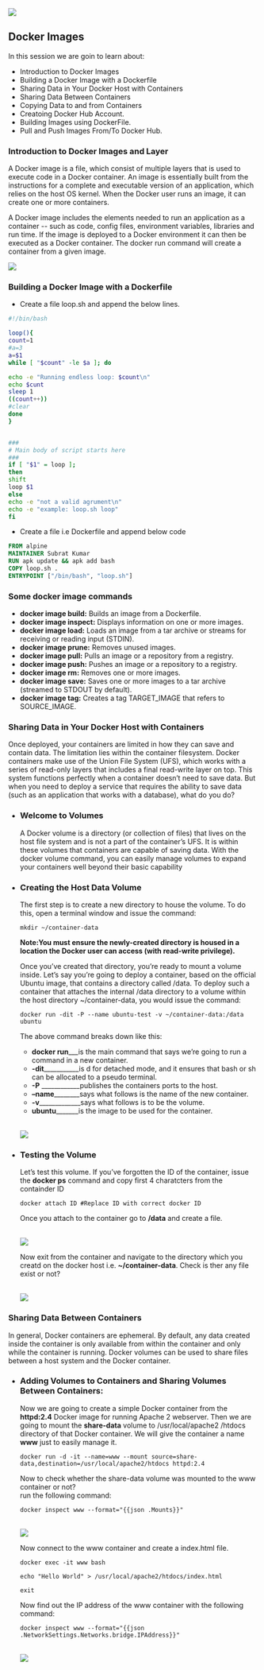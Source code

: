<img src="images/c4logo.png">

## Docker Images
In this session we are goin to learn about:

* Introduction to Docker Images
* Building a Docker Image with a Dockerfile
* Sharing Data in Your Docker Host with Containers
* Sharing Data Between Containers
* Copying Data to and from Containers
* Creatoing Docker Hub Account.
* Building Images using DockerFile.
* Pull and Push Images From/To Docker Hub.

### Introduction to Docker Images and Layer

A Docker image is a file, which consist of multiple layers that is used to execute code in a Docker container. 
An image is essentially built from the instructions for a complete and executable version of an application, which relies on the host OS kernel. When the Docker user runs an image, it can create one or more containers.

A Docker image includes the elements needed to run an application as a container -- such as code, config files, environment variables, libraries and run time. If the image is deployed to a Docker environment it can then be executed as a Docker container. The docker run command will create a container from a given image.

<img src="images/docker_image_layer.jpg">

### Building a Docker Image with a Dockerfile
- Create a file loop.sh and append the below lines.

```bash
#!/bin/bash

loop(){
count=1
#a=3
a=$1
while [ "$count" -le $a ]; do

echo -e "Running endless loop: $count\n"
echo $cunt
sleep 1
((count++))
#clear
done
}


###
# Main body of script starts here
###
if [ "$1" = loop ];
then
shift
loop $1
else
echo -e "not a valid agrument\n"
echo -e "example: loop.sh loop"
fi
```
- Create a file i.e Dockerfile and append below code

```Dockerfile
FROM alpine
MAINTAINER Subrat Kumar
RUN apk update && apk add bash
COPY loop.sh .
ENTRYPOINT ["/bin/bash", "loop.sh"]
```

### Some docker image commands
- **docker image build:**       Builds an image from a Dockerfile.
- **docker image inspect:**     Displays information on one or more images.
- **docker image load:**        Loads an image from a tar archive or streams for receiving or reading input (STDIN).
- **docker image prune:**       Removes unused images.
- **docker image pull:**        Pulls an image or a repository from a registry.
- **docker image push:**        Pushes an image or a repository to a registry.
- **docker image rm:**          Removes one or more images.
- **docker image save:**        Saves one or more images to a tar archive (streamed to STDOUT by default).
- **docker image tag:**         Creates a tag TARGET_IMAGE that refers to SOURCE_IMAGE.


### Sharing Data in Your Docker Host with Containers

Once deployed, your containers are limited in how they can save and contain data. The limitation lies within the container filesystem. Docker containers make use of the Union File System (UFS), which works with a series of read-only layers that includes a final read-write layer on top. This system functions perfectly when a container doesn’t need to save data. But when you need to deploy a service that requires the ability to save data (such as an application that works with a database), what do you do?

- ### Welcome to Volumes

    A Docker volume is a directory (or collection of files) that lives on the host file system and is not a part of the container’s UFS.    It is within these volumes that containers are capable of saving data. With the docker volume command, you can easily manage volumes   to expand your containers well beyond their basic capability

- ### Creating the Host Data Volume
    The first step is to create a new directory to house the volume. To do this, open a terminal window and issue the command:
    ```
    mkdir ~/container-data
    ```
    **Note:You must ensure the newly-created directory is housed in a location the Docker user can access (with read-write privilege).**    

    Once you’ve created that directory, you’re ready to mount a volume inside. Let’s say you’re going to deploy 
    a container, based on the official Ubuntu image, that contains a directory called /data. 
    To deploy such a container that attaches the internal /data directory to a volume within the host directory 
    ~/container-data, you would issue the command:

    ```
    docker run -dit -P --name ubuntu-test -v ~/container-data:/data ubuntu
    ```
    The above command breaks down like this:

    - **docker run**___is the main command that says we’re going to run a command in a new container.
    - **-dit**___________is d for detached mode, and it ensures that bash or sh can be allocated to a pseudo terminal.
    - **-P**  ____________publishes the containers ports to the host.
    - **–name**________says what follows is the name of the new container.
    - **-v**_____________says what follows is to be the volume.
    - **ubuntu**_______is the image to be used for the container.

    <br><img src="images/creating-host-data-volume.jpg"></br>

- ### Testing the Volume
    Let’s test this volume. If you’ve forgotten the ID of the container, issue the **docker ps** command and copy first 4 charatcters from the containder ID

    ```
    docker attach ID #Replace ID with correct docker ID
    ```
    Once you attach to the container go to **/data** and create a file.  

    <br><img src="images/testing-the-volume.jpg"></br> 

    Now exit from the container and navigate to the directory which you creatd on the docker host i.e. **~/container-data**. 
    Check is ther any file exist or not?
    
    <br><img src="images/testing-the-volume-1.jpg"></br> 

### Sharing Data Between Containers
In general, Docker containers are ephemeral. By default, any data created inside the container is only available from within the container and only while the container is running. Docker volumes can be used to share files between a host system and the Docker container.

- ### Adding Volumes to Containers and Sharing Volumes Between Containers:
    Now we are going to create a simple Docker container from the **httpd:2.4** Docker image for running Apache 2 webserver. Then we are going to mount the **share-data** volume to /usr/local/apache2 /htdocs directory of that Docker container. We will give the container a name **www** just to easily manage it.

    ```
    docker run -d -it --name=www --mount source=share-data,destination=/usr/local/apache2/htdocs httpd:2.4
    ```
    Now to check whether the share-data volume was mounted to the www container or not?  
    run the following command:

    ```
    docker inspect www --format="{{json .Mounts}}"
    ```
    <br><img src="images/inspect-volume-mount.jpg"></br>
    
    Now connect to the www container and create a index.html file.

    ```
    docker exec -it www bash

    echo "Hello World" > /usr/local/apache2/htdocs/index.html

    exit
    ```

    Now find out the IP address of the www container with the following command:
    
    ```
    docker inspect www --format="{{json .NetworkSettings.Networks.bridge.IPAddress}}"
    ```
    <br><img src="images/inspect-ip-address.jpg"></br>
    




